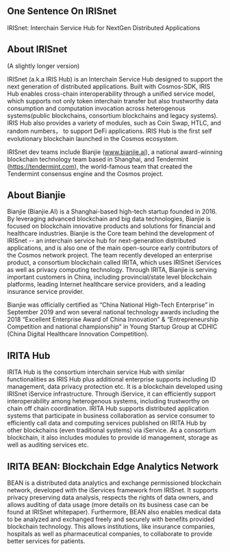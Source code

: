 ## One Sentence On IRISnet 

IRISnet: Interchain Service Hub for NextGen Distributed Applications


## About IRISnet 
(A slightly longer version)

IRISnet (a.k.a IRIS Hub) is an Interchain Service Hub designed to support the next generation of distributed applications. Built with Cosmos-SDK, IRIS Hub enables cross-chain interoperability through a unified service model, which supports not only token interchain transfer but also trustworthy data consumption and computation invocation across heterogenous systems(public blockchains, consortium blockchains and legacy systems). IRIS Hub also provides a variety of modules, such as Coin Swap, HTLC, and random numbers， to support DeFi applications. IRIS Hub is the first self evolutionary blockchain launched in the Cosmos ecosystem. 

IRISnet dev teams include Bianjie (www.bianjie.ai), a national award-winning blockchain technology team based in Shanghai, and Tendermint (https://tendermint.com), the world-famous team that created the Tendermint consensus engine and the Cosmos project.


## About Bianjie

Bianjie (Bianjie.AI) is a Shanghai-based high-tech startup founded in 2016. By leveraging advanced blockchain and big data technologies, Bianjie is focused on blockchain innovative products and solutions for financial and healthcare industries.  Bianjie is the Core team behind the development of IRISnet -- an interchain service hub for next-generation distributed applications, and is also one of the main open-source early contributors of the Cosmos network project. The team recently developed an enterprise product, a consortium blockchain called IRITA, which uses IRISnet iServices as well as privacy computing technology. Through IRITA, Bianjie is serving important customers in China, including provincial/state level blockchain platforms, leading Internet healthcare service providers, and a leading insurance service provider. 

Bianjie was officially certified as “China National High-Tech Enterprise” in September 2019 and won several national technology awards including the 2018 “Excellent Enterprise Award of China Innovation” & “Entrepreneurship Competition and national championship” in Young Startup Group at CDHIC (China Digital Healthcare Innovation Competition).



## IRITA Hub 

IRITA Hub is the consortium interchain service Hub with similar functionalities as IRIS Hub plus additional enterprise supports including ID management, data privacy protection etc. It is a blockchain developed using IRISnet iService infrastructure. Through iService, it can efficiently support interoperability among heterogenous systems, including trustworthy on chain off chain coordination. IRITA Hub supports distributed application systems that participate in business collaboration as service consumer to efficiently call data and computing services published on IRITA Hub by other blockchains (even traditional systems) via iService. As a consortium blockchain, it also includes modules to provide id management, storage as well as auditing services etc. 

## IRITA BEAN: Blockchain Edge Analytics Network

BEAN is a distributed data analytics and exchange permissioned blockchain network, developed with the iServices framework from IRISnet. It supports privacy preserving data analysis, respects the rights of data owners, and allows auditing of data usage (more details on its business case can be found at IRISnet whitepaper). Furthermore, BEAN also enables medical data to be analyzed and exchanged freely and securely with benefits provided blockchain technology. This allows institutions, like insurance companies, hospitals as well as pharmaceutical companies, to collaborate to provide better services for patients.



